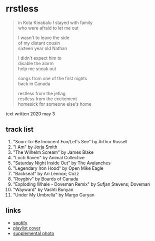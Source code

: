 # rrstless

> in Kota Kinabalu I stayed with family  
> who were afraid to let me out
>
> I wasn't to leave the side  
> of my distant cousin  
> sixteen year old Nathan
>
> I didn't expect him to  
> disable the alarm  
> help me sneak out
>
> songs from one of the first nights  
> back in Canada
>
> restless from the jetlag  
> restless from the excitement  
> homesick for someone else's home

text written 2020 may 3

## track list

1. "Soon-To-Be Innocent Fun/Let's See" by Arthur Russell
2. "I Am" by Jorja Smith
3. "The Wilhelm Scream" by James Blake
4. "Loch Raven" by Animal Collective
5. "Saturday Night Inside Out" by The Avalanches
6. "Legendary Iron Hood" by Open Mike Eagle
7. "Backseat" by Ari Lennox; Cozz
8. "Roygbiv" by Boards of Canada
9. "Exploding Whale - Doveman Remix" by Sufjan Stevens; Doveman
10. "Wayward" by Vashti Bunyan
11. "Under My Umbrella" by Margo Guryan

## links

- [spotify](https://open.spotify.com/playlist/2Zclu1X1sHqpLXQ3qSt4Vw)
- [playlist cover](./cover.jpeg)
- [supplemental photo](./supplement.jpeg)
